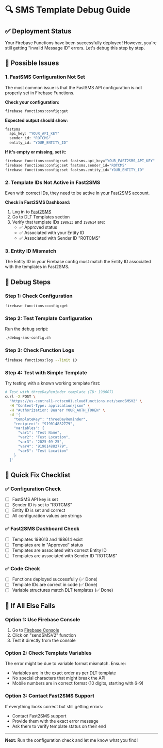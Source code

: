 # 🔍 SMS Template Debug Guide

## ✅ Deployment Status
Your Firebase Functions have been successfully deployed! However, you're still getting "Invalid Message ID" errors. Let's debug this step by step.

## 🚨 Possible Issues

### 1. **FastSMS Configuration Not Set**
The most common issue is that the FastSMS API configuration is not properly set in Firebase Functions.

**Check your configuration:**
```bash
firebase functions:config:get
```

**Expected output should show:**
```bash
fastsms
  api_key: "YOUR_API_KEY"
  sender_id: "ROTCMS"
  entity_id: "YOUR_ENTITY_ID"
```

**If it's empty or missing, set it:**
```bash
firebase functions:config:set fastsms.api_key="YOUR_FAST2SMS_API_KEY"
firebase functions:config:set fastsms.sender_id="ROTCMS"
firebase functions:config:set fastsms.entity_id="YOUR_ENTITY_ID"
```

### 2. **Template IDs Not Active in Fast2SMS**
Even with correct IDs, they need to be active in your Fast2SMS account.

**Check in Fast2SMS Dashboard:**
1. Log in to [Fast2SMS](https://www.fast2sms.com/)
2. Go to DLT Templates section
3. Verify that template IDs `198613` and `198614` are:
   - ✅ Approved status
   - ✅ Associated with your Entity ID
   - ✅ Associated with Sender ID "ROTCMS"

### 3. **Entity ID Mismatch**
The Entity ID in your Firebase config must match the Entity ID associated with the templates in Fast2SMS.

## 🔧 Debug Steps

### Step 1: Check Configuration
```bash
firebase functions:config:get
```

### Step 2: Test Template Configuration
Run the debug script:
```bash
./debug-sms-config.sh
```

### Step 3: Check Function Logs
```bash
firebase functions:log --limit 10
```

### Step 4: Test with Simple Template
Try testing with a known working template first:
```bash
# Test with threeDayReminder template (ID: 198607)
curl -X POST \
  "https://us-central1-rctscm01.cloudfunctions.net/sendSMSV2" \
  -H "Content-Type: application/json" \
  -H "Authorization: Bearer YOUR_AUTH_TOKEN" \
  -d '{
    "templateKey": "threeDayReminder",
    "recipient": "919014882779",
    "variables": {
      "var1": "Test Name",
      "var2": "Test Location",
      "var3": "2025-09-25",
      "var4": "919014882779",
      "var5": "Test Location"
    }
  }'
```

## 🎯 Quick Fix Checklist

### ✅ Configuration Check
- [ ] FastSMS API key is set
- [ ] Sender ID is set to "ROTCMS"
- [ ] Entity ID is set and correct
- [ ] All configuration values are strings

### ✅ Fast2SMS Dashboard Check
- [ ] Templates 198613 and 198614 exist
- [ ] Templates are in "Approved" status
- [ ] Templates are associated with correct Entity ID
- [ ] Templates are associated with Sender ID "ROTCMS"

### ✅ Code Check
- [ ] Functions deployed successfully (✅ Done)
- [ ] Template IDs are correct in code (✅ Done)
- [ ] Variable structures match DLT templates (✅ Done)

## 🚀 If All Else Fails

### Option 1: Use Firebase Console
1. Go to [Firebase Console](https://console.firebase.google.com/project/rctscm01/functions)
2. Click on "sendSMSV2" function
3. Test it directly from the console

### Option 2: Check Template Variables
The error might be due to variable format mismatch. Ensure:
- Variables are in the exact order as per DLT template
- No special characters that might break the API
- Mobile numbers are in correct format (10 digits, starting with 6-9)

### Option 3: Contact Fast2SMS Support
If everything looks correct but still getting errors:
- Contact Fast2SMS support
- Provide them with the exact error message
- Ask them to verify template status on their end

---

**Next:** Run the configuration check and let me know what you find!